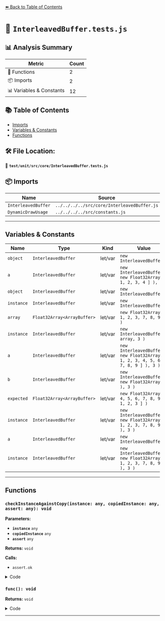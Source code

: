 [⬅️ Back to Table of Contents](../../../../index.md)

# 📄 `InterleavedBuffer.tests.js`

## 📊 Analysis Summary

| Metric | Count |
|--------|-------|
| 🔧 Functions | 2 |
| 📦 Imports | 2 |
| 📊 Variables & Constants | 12 |

## 📚 Table of Contents

- [Imports](#imports)
- [Variables & Constants](#variables-constants)
- [Functions](#functions)

## 🛠️ File Location:
📂 **`test/unit/src/core/InterleavedBuffer.tests.js`**

## 📦 Imports

| Name | Source |
|------|--------|
| `InterleavedBuffer` | `../../../../src/core/InterleavedBuffer.js` |
| `DynamicDrawUsage` | `../../../../src/constants.js` |


---

## Variables & Constants

| Name | Type | Kind | Value | Exported |
|------|------|------|-------|----------|
| `object` | `InterleavedBuffer` | let/var | `new InterleavedBuffer()` | ✗ |
| `a` | `InterleavedBuffer` | let/var | `new InterleavedBuffer( new Float32Array( [ 1, 2, 3, 4 ] ), 2 )` | ✗ |
| `object` | `InterleavedBuffer` | let/var | `new InterleavedBuffer()` | ✗ |
| `instance` | `InterleavedBuffer` | let/var | `new InterleavedBuffer()` | ✗ |
| `array` | `Float32Array<ArrayBuffer>` | let/var | `new Float32Array( [ 1, 2, 3, 7, 8, 9 ] )` | ✗ |
| `instance` | `InterleavedBuffer` | let/var | `new InterleavedBuffer( array, 3 )` | ✗ |
| `a` | `InterleavedBuffer` | let/var | `new InterleavedBuffer( new Float32Array( [ 1, 2, 3, 4, 5, 6, 7, 8, 9 ] ), 3 )` | ✗ |
| `b` | `InterleavedBuffer` | let/var | `new InterleavedBuffer( new Float32Array( 9 ), 3 )` | ✗ |
| `expected` | `Float32Array<ArrayBuffer>` | let/var | `new Float32Array( [ 4, 5, 6, 7, 8, 9, 1, 2, 3 ] )` | ✗ |
| `instance` | `InterleavedBuffer` | let/var | `new InterleavedBuffer( new Float32Array( [ 1, 2, 3, 7, 8, 9 ] ), 3 )` | ✗ |
| `a` | `InterleavedBuffer` | let/var | `new InterleavedBuffer()` | ✗ |
| `instance` | `InterleavedBuffer` | let/var | `new InterleavedBuffer( new Float32Array( [ 1, 2, 3, 7, 8, 9 ] ), 3 )` | ✗ |


---

## Functions

### `checkInstanceAgainstCopy(instance: any, copiedInstance: any, assert: any): void`

**Parameters:**

- **`instance`** `any`
- **`copiedInstance`** `any`
- **`assert`** `any`

**Returns:** `void`

**Calls:**

- `assert.ok`

<details><summary>Code</summary>

```typescript
function checkInstanceAgainstCopy( instance, copiedInstance, assert ) {

			assert.ok( copiedInstance instanceof InterleavedBuffer, 'the clone has the correct type' );

			for ( let i = 0; i < instance.array.length; i ++ ) {

				assert.ok( copiedInstance.array[ i ] === instance.array[ i ], 'array was copied' );

			}

			assert.ok( copiedInstance.stride === instance.stride, 'stride was copied' );
			assert.ok( copiedInstance.usage === DynamicDrawUsage, 'usage was copied' );

		}
```
</details>

### `func(): void`

**Returns:** `void`

<details><summary>Code</summary>

```typescript
function () { }
```
</details>


---